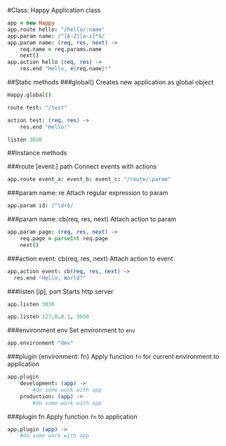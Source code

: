 #Class: Happy
Application class

```coffee
app = new Happy
app.route hello: "/hello/:name"
app.param name: /^[A-Z][a-z]*$/
app.param name: (req, res, next) ->
	req.name = req.params.name
	next()
app.action hello (req, res) ->
	res.end "Hello, #{req.name}!"
```

##Static methods
###global()
Creates new application as global object
```coffee
Happy.global()

route test: "/test"

action test: (req, res) ->
	res.end "Hello!"

listen 3030
```

##Instance methods

###route [event:] path
Connect events with actions
```coffee
app.route event_a: event_b: event_c: "/route/:param"
```

###param name: re
Attach regular expression to param
```coffee
app.param id: /^\d+$/
```

###param name: cb(req, res, next)
Attach action to param
```coffee
app.param page: (req, res, next) ->
	req.page = parseInt req.page
	next()
```

###action event: cb(req, res, next)
Attach action to event
```coffee
app.action event: cb(req, res, next) ->
  res.end "Hello, World!"
```

###listen [ip], port
Starts http server
```coffee
app.listen 3030
```
```coffee
app.listen 127.0.0.1, 3030
```

###environment env
Set environment to `env`
```coffee
app.environment "dev"
```

###plugin {environment: fn}
Apply function `fn` for current environment to application
```coffee
app.plugin
	development: (app) ->
		#do some work with app
	production: (app) ->
		#do some work with app
```

###plugin fn
Apply function `fn` to application
```coffee
app.plugin (app) ->
	#do some work with app
```

